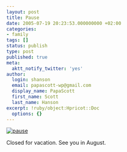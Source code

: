 ```yaml
---
layout: post
title: Pause
date: 2005-07-19 20:23:53.000000000 +02:00
categories:
- family
tags: []
status: publish
type: post
published: true
meta:
  aktt_notify_twitter: 'yes'
author:
  login: shanson
  email: papascott-wp@gmail.com
  display_name: PapaScott
  first_name: Scott
  last_name: Hanson
excerpt: !ruby/object:Hpricot::Doc
  options: {}
---
```

<p><a href="http://www.spreeblick.com/2005/07/18/wir-machen-geschlossen-pause/" title="Spreeblick » Blog Archive » Wir machen geschlossen Pause"><img src="https://www.papascott.de/wordpress/wp-content/uploads/2005/07/pause.jpg" alt="pause" /></a></p>
<p>Closed for vacation. See you in August.</p>
